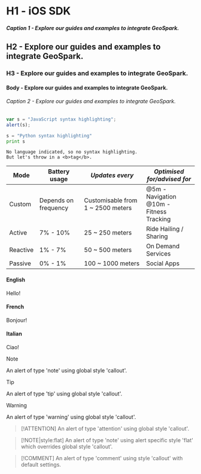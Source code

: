 # H1 - iOS SDK
##### Caption 1 - Explore our guides and examples to integrate GeoSpark.
## H2 - Explore our guides and examples to integrate GeoSpark.
### H3 - Explore our guides and examples to integrate GeoSpark.
#### Body - Explore our guides and examples to integrate GeoSpark.
###### Caption 2 - Explore our guides and examples to integrate GeoSpark.

```javascript
var s = "JavaScript syntax highlighting";
alert(s);
```
 
```python
s = "Python syntax highlighting"
print s
```
 
```
No language indicated, so no syntax highlighting. 
But let's throw in a <b>tag</b>.
```

| Mode     	| Battery usage        	| ***Updates every***                     	| ***Optimised for/advised for***                   	|
|----------	|----------------------	|-----------------------------------	|---------------------------------------------	|
| Custom   	| Depends on frequency 	| Customisable from 1 ~ 2500 meters 	| @5m - Navigation<br>@10m - Fitness Tracking 	|
| Active   	| 7% - 10%             	| 25 ~ 250 meters                   	| Ride Hailing / Sharing                      	|
| Reactive 	| 1% - 7%              	| 50 ~ 500 meters                   	| On Demand Services                          	|
| Passive  	| 0% - 1%              	| 100 ~ 1000 meters                 	| Social Apps                                 	|


<!-- tabs:start -->

#### **English**

Hello!

#### **French**

Bonjour!

#### **Italian**

Ciao!

<!-- tabs:end -->

> [!NOTE]
> An alert of type 'note' using global style 'callout'.

> [!TIP]
> An alert of type 'tip' using global style 'callout'.

> [!WARNING]
> An alert of type 'warning' using global style 'callout'.

> [!ATTENTION]
> An alert of type 'attention' using global style 'callout'.

> [!NOTE|style:flat]
> An alert of type 'note' using alert specific style 'flat' which overrides global style 'callout'.

> [!COMMENT]
> An alert of type 'comment' using style 'callout' with default settings.
